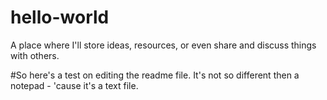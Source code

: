# hello-world
A place where I'll store ideas, resources, or even share and discuss things with others.

#So here's a test on editing the readme file. It's not so different then a notepad - 'cause it's a text file.

